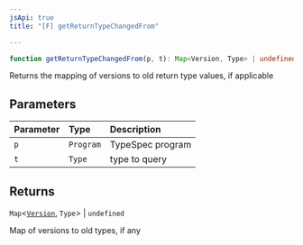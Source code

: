 ```yaml
---
jsApi: true
title: "[F] getReturnTypeChangedFrom"

---
```

```ts
function getReturnTypeChangedFrom(p, t): Map<Version, Type> | undefined
```

Returns the mapping of versions to old return type values, if applicable

## Parameters

| Parameter | Type | Description |
| :------ | :------ | :------ |
| `p` | `Program` | TypeSpec program |
| `t` | `Type` | type to query |

## Returns

`Map`<[`Version`](../interfaces/Version.md), `Type`\> \| `undefined`

Map of versions to old types, if any
